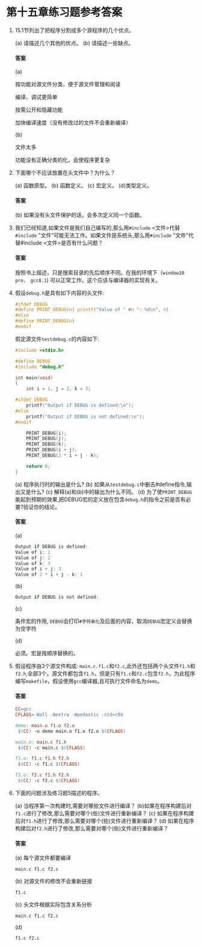# 第十五章练习题参考答案



1. 15.1节列出了把程序分割成多个源程序的几个优点。

   (a) 请描述几个其他的优点。
   (b) 请描述一些缺点。

   #### 答案

   (a) 

   按功能对源文件分类，便于源文件管理和阅读

   编译、调试更简单

   按需公开和隐藏功能

   加快编译速度（没有修改过的文件不会重新编译）

   

   (b)

   文件太多

   功能没有正确分类的化，会使程序更复杂

   

2. 下面哪个不应该放置在头文件中？为什么？

   (a) 函数原型。
   (b) 函数定义。
   (c) 宏定义。
   (d)类型定义。

   #### 答案

   (b)  如果没有头文件保护的话，会多次定义同一个函数。

   

3. 我们已经知道,如果文件是我们自己编写的,那么用`#include` <文件>代替`#include` "文件“可能无法工作。如果文件是系统头,那么用`#include` "文件"代替#include <文件>是否有什么问题？

   #### 答案

   按照书上描述，只是搜索目录的先后顺序不同。在我的环境下（`window10 pro， gcc8.1`) 可以正常工作。这个应该与编译器的实现有关。



4. 假设`debug.h`是具有如下内容的头文件:

   ```c
   #ifdef DEBUG
   #define PRINT_DEBUG(n) printf("Value of " #n ": %d\n", n)
   #else
   #define PRINT_DEBUG(n)
   #endif
   ```

   

   假定源文件`testdebug.c`的内容如下: 

   ```c
   #include <stdio.h>
   
   #define DEBUG
   #include "debug.h"
   
   int main(void)
   {
       int i = 1, j = 2, k = 3;
   
   #ifdef DEBUG
       printf("Output if DEBUG is defined:\n");
   #else
       printf("Output if DEBUG is not defined:\n");
   #endif
   
       PRINT_DEBUG(i);
       PRINT_DEBUG(j);
       PRINT_DEBUG(k);
       PRINT_DEBUG(i + j);
       PRINT_DEBUG(2 * i + j - k);
   
       return 0;
   }
   ```

   (a) 程序执行时的输出是什么?
   (b) 如果从`testdebug.c`中删去#define指令,输出又是什么?
   (c) 解释(a)和(b)中的输出为什么不同。
   (d) 为了使`PRINT_DEBUG`能起到预期的效果,把DEBUG宏的定义放在包含`debug.h`的指令之前是否有必要?验证你的结论。

   #### 答案

   (a)

   ```c
   Output if DEBUG is defined:
   Value of i: 1
   Value of j: 2
   Value of k: 3
   Value of i + j: 3
   Value of 2 * i + j - k: 1
   ```

   (b)

   ```c
   Output if DEBUG is not defined:
   ```

   (c)

   条件宏的作用,  `DEBUG`会打印`#字符串化`及后面的内容，取消`DEBUG`宏定义会替换为空字符

   (d)

   必须。宏是按顺序替换的。

   

5. 假设程序由3个源文件构成: `main.c.f1.c`和`f2.c`,此外还包括两个头文件`f1.h`和`f2.h`,全部3个。源文件都包含`f1.h`，但是只有`f1.c`和`f2.c`包含`f2.h`，为此程序编写`makefile`，假设使用`gcc`编译器,且可执行文件命名为`demo`。

   #### 答案

   ```makefile
   CC=gcc
   CFLAGS=-Wall -Wextra -Wpedantic -std=c99
   
   demo: main.o f1.o f2.o
   	$(CC) -o demo main.o f1.o f2.o $(CFLAGS)
   
   main.o: main.c f1.h
   	$(CC) -c main.c $(CFLAGS)
   
   f1.o: f1.c f1.h f2.h
   	$(CC) -c f1.c $(CFLAGS)
   
   f2.o: f2.c f1.h f2.h
   	$(CC) -c f2.c $(CFLAGS)
   ```

   

   

6. 下面的问题涉及练习题5描述的程序。

   (a) 当程序第一次构建时,需要对哪些文件进行编译？
   (b)如果在程序构建后对`f1.c`进行了修改,那么需要对哪个(些)文件进行重新编译？
   (c) 如果在程序构建后对`f1.h`进行了修改,那么需要对哪个(些)文件进行重新编译？
   (d) 如果在程序构建后对`f2.h`进行了修改,那么需要对哪个(些)文件进行重新编译？

   #### 答案

   (a) 每个源文件都要编译

   `main.c f1.c f2.c`

   (b) 对源文件的修改不会重新链接

   `f1.c`

   (c) 头文件根据实际包含关系分析

   `main.c f1.c f2.c`

   (d)

   `f1.c f2.c`

   

   
